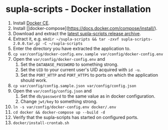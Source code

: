# supla-scripts - Docker installation

1. Install [Docker CE](https://docs.docker.com/engine/installation/).
1. Install []docker-compose](https://docs.docker.com/compose/install/).
1. Download and extract the [latest supla-scripts release archive](github.com/fracz/supla-scripts/releases/latest).
1. Extract it, e.g. `mkdir ~/supla-scripts && tar -zxvf supla-scripts-2.0.0.tar.gz -C ~/supla-scripts` 
1. Enter the directory you have extracted the application to.
1. `cp var/config/docker-config.env.sample var/config/docker-config.env`
1. Open the `var/config/docker-config.env` and 
   1. Set the `DATABASE_PASSWORD` to something strong.
   1. Set the `UID` to your current user's UID acquired with `id -u`.
   1. Set the `PORT_HTTP` and `PORT_HTTPS` to ports on which the application should work.
1. `cp var/config/config.sample.json var/config/config.json`
1. Open the `var/config/config.json` and
   1. Set the `db/password` to the same value as in docker configuration.
   1. Change `jwt/key` to something strong.
1. `ln -s var/config/docker-config.env docker/.env`
1. `cd docker && docker-compose up --build -d`
1. Verify that the supla-scripts has started on configured ports.
1. `docker/install-crontab.sh`
